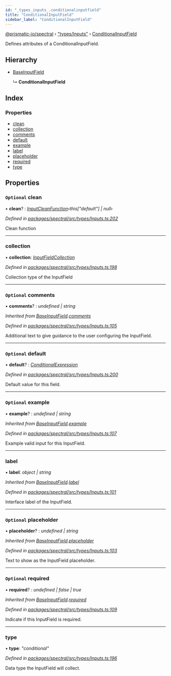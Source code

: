 ```yaml
---
id: "_types_inputs_.conditionalinputfield"
title: "ConditionalInputField"
sidebar_label: "ConditionalInputField"
---
```


[@prismatic-io/spectral](../index.md) › ["types/Inputs"](../modules/_types_inputs_.md) › [ConditionalInputField](_types_inputs_.conditionalinputfield.md)

Defines attributes of a ConditionalInputField.

## Hierarchy

* [BaseInputField](_types_inputs_.baseinputfield.md)

  ↳ **ConditionalInputField**

## Index

### Properties

* [clean](_types_inputs_.conditionalinputfield.md#optional-clean)
* [collection](_types_inputs_.conditionalinputfield.md#collection)
* [comments](_types_inputs_.conditionalinputfield.md#optional-comments)
* [default](_types_inputs_.conditionalinputfield.md#optional-default)
* [example](_types_inputs_.conditionalinputfield.md#optional-example)
* [label](_types_inputs_.conditionalinputfield.md#label)
* [placeholder](_types_inputs_.conditionalinputfield.md#optional-placeholder)
* [required](_types_inputs_.conditionalinputfield.md#optional-required)
* [type](_types_inputs_.conditionalinputfield.md#type)

## Properties

### `Optional` clean

• **clean**? : *[InputCleanFunction](../modules/_types_inputs_.md#inputcleanfunction)‹this["default"] | null›*

*Defined in [packages/spectral/src/types/Inputs.ts:202](https://github.com/prismatic-io/spectral/blob/v7.6.2/packages/spectral/src/types/Inputs.ts#L202)*

Clean function

___

###  collection

• **collection**: *[InputFieldCollection](../modules/_types_inputs_.md#inputfieldcollection)*

*Defined in [packages/spectral/src/types/Inputs.ts:198](https://github.com/prismatic-io/spectral/blob/v7.6.2/packages/spectral/src/types/Inputs.ts#L198)*

Collection type of the InputField

___

### `Optional` comments

• **comments**? : *undefined | string*

*Inherited from [BaseInputField](_types_inputs_.baseinputfield.md).[comments](_types_inputs_.baseinputfield.md#optional-comments)*

*Defined in [packages/spectral/src/types/Inputs.ts:105](https://github.com/prismatic-io/spectral/blob/v7.6.2/packages/spectral/src/types/Inputs.ts#L105)*

Additional text to give guidance to the user configuring the InputField.

___

### `Optional` default

• **default**? : *[ConditionalExpression](../modules/_conditionallogic_types_.md#conditionalexpression)*

*Defined in [packages/spectral/src/types/Inputs.ts:200](https://github.com/prismatic-io/spectral/blob/v7.6.2/packages/spectral/src/types/Inputs.ts#L200)*

Default value for this field.

___

### `Optional` example

• **example**? : *undefined | string*

*Inherited from [BaseInputField](_types_inputs_.baseinputfield.md).[example](_types_inputs_.baseinputfield.md#optional-example)*

*Defined in [packages/spectral/src/types/Inputs.ts:107](https://github.com/prismatic-io/spectral/blob/v7.6.2/packages/spectral/src/types/Inputs.ts#L107)*

Example valid input for this InputField.

___

###  label

• **label**: *object | string*

*Inherited from [BaseInputField](_types_inputs_.baseinputfield.md).[label](_types_inputs_.baseinputfield.md#label)*

*Defined in [packages/spectral/src/types/Inputs.ts:101](https://github.com/prismatic-io/spectral/blob/v7.6.2/packages/spectral/src/types/Inputs.ts#L101)*

Interface label of the InputField.

___

### `Optional` placeholder

• **placeholder**? : *undefined | string*

*Inherited from [BaseInputField](_types_inputs_.baseinputfield.md).[placeholder](_types_inputs_.baseinputfield.md#optional-placeholder)*

*Defined in [packages/spectral/src/types/Inputs.ts:103](https://github.com/prismatic-io/spectral/blob/v7.6.2/packages/spectral/src/types/Inputs.ts#L103)*

Text to show as the InputField placeholder.

___

### `Optional` required

• **required**? : *undefined | false | true*

*Inherited from [BaseInputField](_types_inputs_.baseinputfield.md).[required](_types_inputs_.baseinputfield.md#optional-required)*

*Defined in [packages/spectral/src/types/Inputs.ts:109](https://github.com/prismatic-io/spectral/blob/v7.6.2/packages/spectral/src/types/Inputs.ts#L109)*

Indicate if this InputField is required.

___

###  type

• **type**: *"conditional"*

*Defined in [packages/spectral/src/types/Inputs.ts:196](https://github.com/prismatic-io/spectral/blob/v7.6.2/packages/spectral/src/types/Inputs.ts#L196)*

Data type the InputField will collect.

